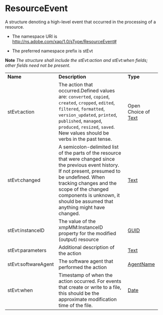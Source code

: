 # ResourceEvent

A structure denoting a high-level event that occurred in the processing of a resource.

- The namespace URI is http://ns.adobe.com/xap/1.0/sType/ResourceEvent#

- The preferred namespace prefix is stEvt

**Note** *The structure shall include the stEvt:action and stEvt:when fields; other fields need not be present.*

|    |           |    |
|----|-----------|----|
|**Name**|**Description**|**Type**|
|stEvt:action|The action that occurred.Defined values are: `converted`, `copied`, `created`, `cropped`, `edited`, `filtered`, `formatted`, `version_updated`, `printed`, `published`, `managed`, `produced`, `resized`, `saved`. New values should be verbs in the past tense. |Open Choice of [Text](../index.md#text)|
|stEvt:changed|A semicolon-delimited list of the parts of the resource that were changed since the previous event history. If not present, presumed to be undefined. When tracking changes and the scope of the changed components is unknown, it should be assumed that anything might have changed. |[Text](../index.md#text)|
|stEvt:instanceID|The value of the xmpMM:InstanceID property for the modified (output) resource  |[GUID](../index.md#guid)|
|stEvt:parameters|Additional description of the action  |[Text](../index.md#text)|
|stEvt:softwareAgent|The software agent that performed the action  |[AgentName](../index.md#agent-name)|
|stEvt:when|Timestamp of when the action occurred. For events that create or write to a file, this should be the approximate modification time of the file.  |[Date](../index.md#date)|
